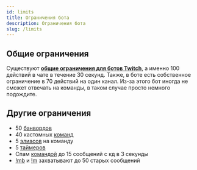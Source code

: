 ```yaml
---
id: limits
title: Ограничения бота
description: Ограничения бота
slug: /limits
---
```


## Общие ограничения

Существуют **[общие ограничения для ботов Twitch](https://dev.twitch.tv/docs/irc#:~:text=The%20bot%20is%20limited%20to,messages%20per%2030%20second%20limit)**, а именно 100 действий в чате в течение 30 секунд. Также, в боте есть собственное ограничение в 70 действий на один канал. Из-за этого бот иногда не сможет отвечать на команды, в таком случае просто немного подождите.

## Другие ограничения

- 50 [банвордов](features/banwords)
- 40 кастомных [команд](features/links)
- 5 [элиасов](features/links#элиасы) на команду
- 5 [таймеров](features/timers)
- Спам [командой](features/links) до 15 сообщений с кд в 3 секунды
- [!mb](features/massban#бан-по-фразе) и [!m](features/massban#мут-по-фразе) захватывают до 50 старых сообщений